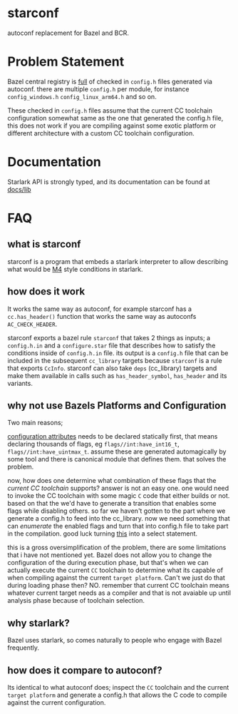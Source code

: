 # starconf

autoconf replacement for Bazel and BCR.

# Problem Statement

Bazel central registry is [full](https://github.com/search?q=repo%3Abazelbuild%2Fbazel-central-registry%20config.h&type=code) of checked in `config.h` files generated via autoconf. there are multiple `config.h` per module, for instance `config_windows.h` `config_linux_arm64.h` and so on.

These checked in `config.h` files assume that the current CC toolchain configuration somewhat same as the one that generated the config.h file, this does not work if you are compiling against some exotic platform or different architecture with a custom CC toolchain configuration.

# Documentation

Starlark API is strongly typed, and its documentation can be found at [docs/lib](./docs/lib/compiler.md)

# FAQ


## what is starconf

starconf is a program that embeds a starlark interpreter to allow describing what would be [M4](https://www.gnu.org/software/m4/m4.html) style conditions in starlark.

## how does it work

It works the same way as autoconf, for example starconf has a `cc.has_header()` function that works the same way as autoconfs `AC_CHECK_HEADER`.

starconf exports a bazel rule `starconf` that takes 2 things as inputs; a `config.h.in` and a `configure.star` file that describes how to satisfy the conditions inside of `config.h.in` file. its output is a `config.h` file that can be included in the subsequent `cc_library` targets because `starconf` is a rule that exports `CcInfo`.
starconf can also take `deps` (cc_library) targets and make them available in calls such as `has_header_symbol`, `has_header` and its variants.


## why not use Bazels Platforms and Configuration

Two main reasons;

[configuration attributes](https://bazel.build/docs/configurable-attributes) needs to be declared statically first, that means declaring thousands of flags, eg `flags//int:have_int16_t`, `flags//int:have_uintmax_t`.
assume these are generated automagically by some tool and there is canonical module that defines them. that solves the problem.

now, how does one determine what combination of these flags that the *current CC toolchain* supports? answer is not an easy one. one would need to invoke the CC toolchain with some magic `C` code that either builds or not. based on that the we'd have to generate a transition that enables some flags while disabling others. so far we haven't gotten to the part where we generate a config.h to feed into the cc_library. now we need something that can *enumerate* the enabled flags and turn that into config.h file to take part in the compilation. good luck turning [this](https://github.com/mesonbuild/wrapdb/blob/master/subprojects/packagefiles/libarchive/meson.build) into a select statement.

this is a gross oversimplification of the problem, there are some limitations that i have not mentioned yet. Bazel does not allow you to change the configuration of the during execution phase, but that's when we can actually execute the current `CC` toolchain to determine what its capable of when compiling against the current `target platform`. Can't we just do that during loading phase then? NO. remember that current CC toolchain means whatever current target needs as a compiler and that is not avaiable up until analysis phase because of toolchain selection.


## why starlark?

Bazel uses starlark, so comes naturally to people who engage with Bazel frequently.


## how does it compare to autoconf?

Its identical to what autoconf does; inspect the `CC` toolchain and the current `target platform` and generate a config.h that allows the C code to compile against the current configuration.
